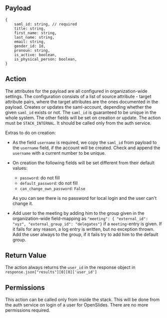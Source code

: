 ## Payload

```
{
    saml_id: string, // required
    title: string,
    first_name: string,
    last_name: string,
    email: string,
    gender_id: Id,
    pronoun: string,
    is_active: boolean,
    is_physical_person: boolean,
}
```

## Action
The attributes for the payload are all configured in organization-wide settings. The configuration consists of a list of source attribute - target attribute pairs, where the target attributes are the ones documented in the payload.
Creates or updates the saml-account, depending whether the given `saml_id` exists or not. The `saml_id` is guaranteed to be unique in the whole system. The other fields will be set on creation or update.
The action must be `STACK_INTERNAL`. It should be called only from the auth service.

Extras to do on creation:

- As the field `username` is required, we copy the `saml_id` from payload to the `username` field, if the account will be created. Check and append the `username` with a current number to be unique.

- On creation the following fields will be set different from their default values:

    - `password`: do not fill
    - `default_password`: do not fill
    - `can_change_own_password`: `False`

    As you can see there is no password for local login and the user can't change it.

- Add user to the meeting by adding him to the group given in the organization-wide field-mapping as `"meeting": { "external_id": "xyz", "external_group_id": "delegates"}` if a `meeting`-entry is given. If it fails for any reason, a log entry is written, but no exception thrown. Add the user always to the group, if it fails try to add him to the default group.

## Return Value

The action always returns the `user_id` in the response object in `response.json["results"][0][0]['user_id']`

## Permissions
This action can be called only from inside the stack. This will be done from the auth service on login of a user for OpenSlides. There are no more permissions required.
